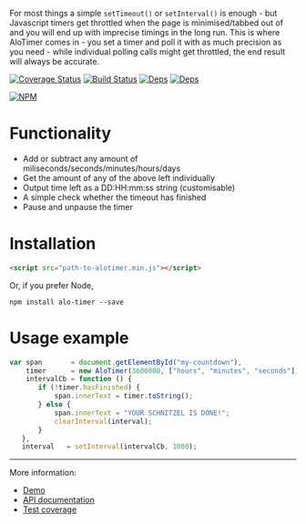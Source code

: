 For most things a simple `setTimeout()` or `setInterval()` is enough - but Javascript timers get throttled when the page is minimised/tabbed out of and you will end up with imprecise timings in the long run. This is where AloTimer comes in - you set a timer and poll it with as much precision as you need - while individual polling calls might get throttled, the end result will always be accurate.

[![Coverage Status](https://coveralls.io/repos/github/Alorel/alo-timer/badge.svg?branch=master)](https://coveralls.io/github/Alorel/alo-timer?branch=master)
[![Build Status](https://travis-ci.org/Alorel/alo-timer.svg?branch=master)](https://travis-ci.org/Alorel/alo-timer)
[![Deps](https://david-dm.org/alorel/alo-timer.svg)](https://david-dm.org/alorel/alo-timer#info=dependencies&view=list)
[![Deps](https://david-dm.org/alorel/alo-timer/dev-status.svg)](https://david-dm.org/alorel/alo-timer#info=devDependencies&view=list)


[![NPM](https://nodei.co/npm/alo-timer.png?downloads=true&downloadRank=true&stars=true)](https://www.npmjs.com/package/alo-timer)

# Functionality
 - Add or subtract any amount of miliseconds/seconds/minutes/hours/days
 - Get the amount of any of the above left individually
 - Output time left as a DD:HH:mm:ss string (customisable)
 - A simple check whether the timeout has finished
 - Pause and unpause the timer

# Installation
```html
<script src="path-to-alotimer.min.js"></script>
```
Or, if you prefer Node,
```
npm install alo-timer --save
```

# Usage example

```javascript
var span       = document.getElementById("my-countdown"),
    timer      = new AloTimer(3600000, ["hours", "minutes", "seconds"]), // 1 hr
    intervalCb = function () {
       if (!timer.hasFinished) {
           span.innerText = timer.toString();
       } else {
           span.innerText = "YOUR SCHNITZEL IS DONE!";
           clearInterval(interval);
       }
   },
   interval   = setInterval(intervalCb, 1000);
```

----------

More information:

   - [Demo](https://alorel.github.io/alo-timer)
   - [API documentation](https://alorel.github.io/alo-timer/jsdoc)
   - [Test coverage](https://coveralls.io/github/Alorel/alo-timer?branch=master)